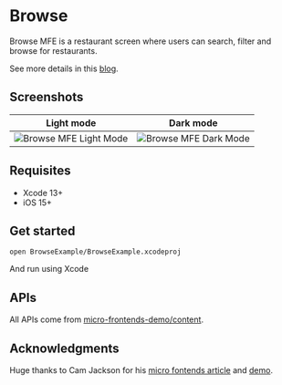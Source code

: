 # Browse

Browse MFE is a restaurant screen where users can search, filter and browse for restaurants.

See more details in this [blog](https://zddhub.com/article/2022/05/25/micro-frontends-for-mobile.html).

## Screenshots

|Light mode| Dark mode|
|:-:|:-:|
![Browse MFE Light Mode][browse-light]|![Browse MFE Dark Mode][browse-dark]

## Requisites

- Xcode 13+
- iOS 15+

## Get started

`open BrowseExample/BrowseExample.xcodeproj`

And run using Xcode

## APIs

All APIs come from [micro-frontends-demo/content](https://github.com/micro-frontends-demo/content).

## Acknowledgments

Huge thanks to Cam Jackson for his [micro fontends article][micro-frontends] and [demo][micro-frontends-demo].

[browse-dark]: https://zddhub.com/assets/images/2022-05-25/browse-dark.png
[browse-light]: https://zddhub.com/assets/images/2022-05-25/browse-light.png
[micro-frontends-demo]: https://github.com/micro-frontends-demo
[micro-frontends]: https://martinfowler.com/articles/micro-frontends.html
